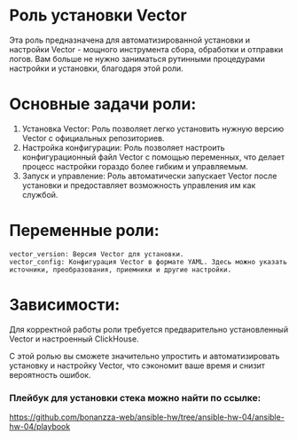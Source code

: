 # Роль установки Vector

Эта роль предназначена для автоматизированной установки и настройки Vector - мощного инструмента сбора, обработки и отправки логов. Вам больше не нужно заниматься рутинными процедурами настройки и установки, благодаря этой роли.

# Основные задачи роли:

   1. Установка Vector: Роль позволяет легко установить нужную версию Vector с официальных репозиториев.
   2. Настройка конфигурации: Роль позволяет настроить конфигурационный файл Vector с помощью переменных, что делает процесс настройки гораздо более гибким и управляемым.
   3. Запуск и управление: Роль автоматически запускает Vector после установки и предоставляет возможность управления им как службой.

# Переменные роли:

    vector_version: Версия Vector для установки.
    vector_config: Конфигурация Vector в формате YAML. Здесь можно указать источники, преобразования, приемники и другие настройки.
    
# Зависимости:

Для корректной работы роли требуется предварительно установленный Vector и настроенный ClickHouse.

С этой ролью вы сможете значительно упростить и автоматизировать установку и настройку Vector, что сэкономит ваше время и снизит вероятность ошибок.

### Плейбук для установки стека можно найти по ссылке:

https://github.com/bonanzza-web/ansible-hw/tree/ansible-hw-04/ansible-hw-04/playbook
